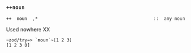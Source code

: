 ### `++noun`

    ++  noun  ,*                                            ::  any noun

Used nowhere XX

    ~zod/try=> `noun`~[1 2 3]
    [1 2 3 0]


